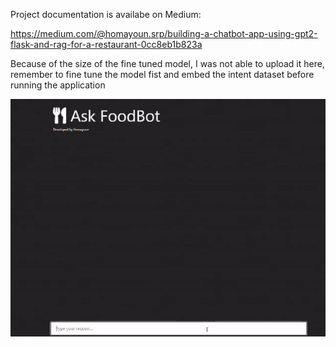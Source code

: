 Project documentation is availabe on Medium:

https://medium.com/@homayoun.srp/building-a-chatbot-app-using-gpt2-flask-and-rag-for-a-restaurant-0cc8eb1b823a

Because of the size of the fine tuned model, I was not able to upload it here, remember to fine tune the model fist and embed the intent dataset before running the application

<img src="demo.gif"/>

